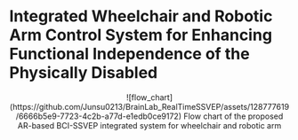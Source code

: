 # Integrated Wheelchair and Robotic Arm Control System for Enhancing Functional Independence of the Physically Disabled

<div align=center>
![flow_chart](https://github.com/Junsu0213/BrainLab_RealTimeSSVEP/assets/128777619/6666b5e9-7723-4c2b-a77d-e1edb0ce9172)
Flow chart of the proposed AR-based BCI-SSVEP integrated system for wheelchair and robotic arm
</div>

